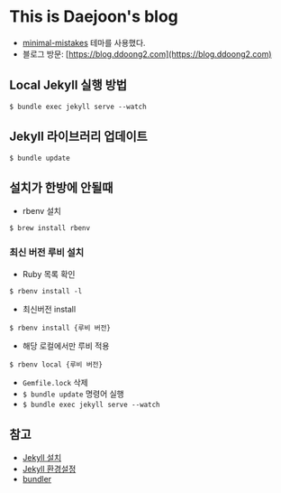 # This is Daejoon's blog

- [minimal-mistakes](https://github.com/mmistakes/minimal-mistakes) 테마를 사용했다.
- 블로그 방문: [https://blog.ddoong2.com](https://blog.ddoong2.com)

## Local Jekyll 실행 방법

```
$ bundle exec jekyll serve --watch
```

## Jekyll 라이브러리 업데이트

```
$ bundle update
```

## 설치가 한방에 안될때

* rbenv 설치

```
$ brew install rbenv
```

### 최신 버전 루비 설치

* Ruby 목록 확인

```
$ rbenv install -l
```

* 최신버전 install

```
$ rbenv install {루비 버전}
```

* 해당 로컬에서만 루비 적용

```
$ rbenv local {루비 버전}
```

* `Gemfile.lock` 삭제
* `$ bundle update` 명령어 실행
* `$ bundle exec jekyll serve --watch`

## 참고

* [Jekyll 설치](https://jekyllrb-ko.github.io/docs/installation/macos/)
* [Jekyll 환경설정](https://jekyllrb-ko.github.io/docs/configuration/)
* [bundler](https://bundler.io/)